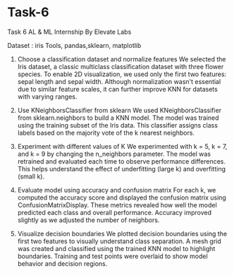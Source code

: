 # Task-6
Task 6  AL & ML Internship By Elevate Labs

Dataset : iris
Tools, pandas,sklearn, matplotlib

1. Choose a classification dataset and normalize features
We selected the Iris dataset, a classic multiclass classification dataset with three flower species.
To enable 2D visualization, we used only the first two features: sepal length and sepal width.
Although normalization wasn't essential due to similar feature scales, it can further improve KNN for datasets with varying ranges.

2. Use KNeighborsClassifier from sklearn
We used KNeighborsClassifier from sklearn.neighbors to build a KNN model.
The model was trained using the training subset of the Iris data.
This classifier assigns class labels based on the majority vote of the k nearest neighbors.

3. Experiment with different values of K
We experimented with k = 5, k = 7, and k = 9 by changing the n_neighbors parameter.
The model was retrained and evaluated each time to observe performance differences.
This helps understand the effect of underfitting (large k) and overfitting (small k).

4. Evaluate model using accuracy and confusion matrix
For each k, we computed the accuracy score and displayed the confusion matrix using ConfusionMatrixDisplay.
These metrics revealed how well the model predicted each class and overall performance.
Accuracy improved slightly as we adjusted the number of neighbors.

5. Visualize decision boundaries
We plotted decision boundaries using the first two features to visually understand class separation.
A mesh grid was created and classified using the trained KNN model to highlight boundaries.
Training and test points were overlaid to show model behavior and decision regions.
